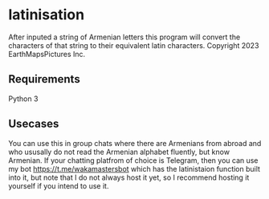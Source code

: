 # latinisation
After inputed a string of Armenian letters this program will convert the characters of that string to their equivalent latin characters. Copyright 2023 EarthMapsPictures Inc.

## Requirements
Python 3

## Usecases
You can use this in group chats where there are Armenians from abroad and who ususally do not read the Armenian alphabet fluently, but know Armenian. If your chatting platfrom of choice is Telegram, then you can use my bot https://t.me/wakamastersbot which has the latinistaion function built into it, but note that I do not always host it yet, so I recommend hosting it yourself if you intend to use it.